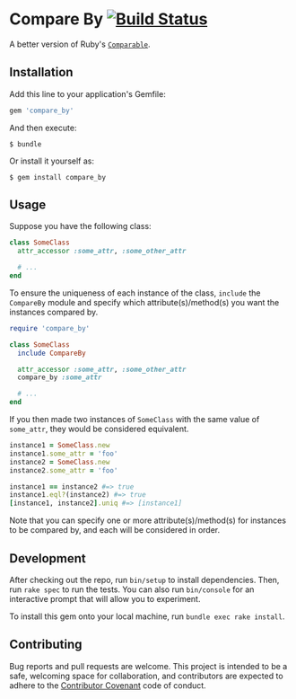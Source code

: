 # Compare By [![Build Status](https://travis-ci.org/afeld/compare_by.svg?branch=master)](https://travis-ci.org/afeld/compare_by)

A better version of Ruby's [`Comparable`](http://ruby-doc.org/core-2.3.0/Comparable.html).

## Installation

Add this line to your application's Gemfile:

```ruby
gem 'compare_by'
```

And then execute:

    $ bundle

Or install it yourself as:

    $ gem install compare_by

## Usage

Suppose you have the following class:

```ruby
class SomeClass
  attr_accessor :some_attr, :some_other_attr

  # ...
end
```

To ensure the uniqueness of each instance of the class, `include` the `CompareBy` module and specify which attribute(s)/method(s) you want the instances compared by.

```ruby
require 'compare_by'

class SomeClass
  include CompareBy

  attr_accessor :some_attr, :some_other_attr
  compare_by :some_attr

  # ...
end
```

If you then made two instances of `SomeClass` with the same value of `some_attr`, they would be considered equivalent.

```ruby
instance1 = SomeClass.new
instance1.some_attr = 'foo'
instance2 = SomeClass.new
instance2.some_attr = 'foo'

instance1 == instance2 #=> true
instance1.eql?(instance2) #=> true
[instance1, instance2].uniq #=> [instance1]
```

Note that you can specify one or more attribute(s)/method(s) for instances to be compared by, and each will be considered in order.

## Development

After checking out the repo, run `bin/setup` to install dependencies. Then, run `rake spec` to run the tests. You can also run `bin/console` for an interactive prompt that will allow you to experiment.

To install this gem onto your local machine, run `bundle exec rake install`.

## Contributing

Bug reports and pull requests are welcome. This project is intended to be a safe, welcoming space for collaboration, and contributors are expected to adhere to the [Contributor Covenant](http://contributor-covenant.org) code of conduct.
